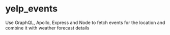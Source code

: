 # yelp_events
Use GraphQL, Apollo, Express and Node to fetch events for the location and combine it with weather forecast details
